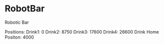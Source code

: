# RobotBar
Robotic Bar


Positions:
Drink1: 0
Drink2: 8750
Drink3: 17600
Drink4: 26600
Drink Home Positon: 4000





